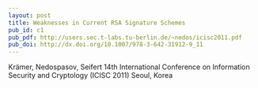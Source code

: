 ```yaml
---
layout: post
title: Weaknesses in Current RSA Signature Schemes
pub_id: c1
pub_pdf: http://users.sec.t-labs.tu-berlin.de/~nedos/icisc2011.pdf
pub_doi: http://dx.doi.org/10.1007/978-3-642-31912-9_11
---
```


Krämer, Nedospasov, Seifert
14th International Conference on Information Security and Cryptology (ICISC 2011) 
Seoul, Korea
